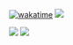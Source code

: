 
[![wakatime](https://wakatime.com/badge/user/ddad2840-c8ce-4174-b584-e390bdb7f01d.svg)](https://wakatime.com/@mattsears18)
![](https://komarev.com/ghpvc/?username=mattsears18&color=green)


[![](https://github-readme-stats.vercel.app/api/wakatime?username=mattsears18&layout=compact&langs_count=20&custom_title=Top%20Languages)](https://wakatime.com/@mattsears18)
[![](https://github-readme-stats.vercel.app/api?username=mattsears18&count_private=true&show_icons=true)](https://wakatime.com/@mattsears18)

